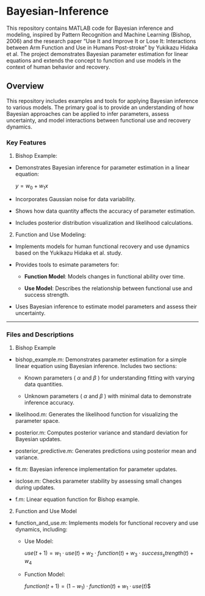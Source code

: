 # Bayesian-Inference

This repository contains MATLAB code for Bayesian inference and modeling, inspired by Pattern Recognition and Machine Learning (Bishop, 2006) and the research paper “Use It and Improve It or Lose It: Interactions between Arm Function and Use in Humans Post-stroke” by Yukikazu Hidaka et al. The project demonstrates Bayesian parameter estimation for linear equations and extends the concept to function and use models in the context of human behavior and recovery.


## Overview

This repository includes examples and tools for applying Bayesian inference to various models. The primary goal is to provide an understanding of how Bayesian approaches can be applied to infer parameters, assess uncertainty, and model interactions between functional use and recovery dynamics.

### Key Features

  1. Bishop Example:

 + Demonstrates Bayesian inference for parameter estimation in a linear equation:

   $y = w_0 + w_1x$
   
 + Incorporates Gaussian noise for data variability.

 + Shows how data quantity affects the accuracy of parameter estimation.

 + Includes posterior distribution visualization and likelihood calculations.


  2. Function and Use Modeling:

+ Implements models for human functional recovery and use dynamics based on the Yukikazu Hidaka et al. study.

+ Provides tools to esimate parameters for:
    + **Function Model**: Models changes in functional ability over time.
 
    + **Use Model**: Describes the relationship between functional use and success strength.
 
+ Uses Bayesian inference to estimate model parameters and assess their uncertainty.

---

### Files and Descriptions

1. Bishop Example

+ bishop_example.m: Demonstrates parameter estimation for a simple linear equation using Bayesian inference. Includes two sections:

	+ Known parameters ( $\alpha$  and  $\beta$ ) for understanding fitting with varying data quantities.

	+ Unknown parameters ( $\alpha$  and  $\beta$ ) with minimal data to demonstrate inference accuracy.

+ likelihood.m: Generates the likelihood function for visualizing the parameter space.

+ posterior.m: Computes posterior variance and standard deviation for Bayesian updates.

+ posterior_predictive.m: Generates predictions using posterior mean and variance.

+ fit.m: Bayesian inference implementation for parameter updates.

+ isclose.m: Checks parameter stability by assessing small changes during updates.

+ f.m: Linear equation function for Bishop example.

2. Function and Use Model

+ function_and_use.m: Implements models for functional recovery and use dynamics, including:

	+ Use Model:
 
		$use(t+1) = w_1 \cdot use(t) + w_2 \cdot function(t) + w_3 \cdot success_strength(t) + w_4$

	+ Function Model:
 
 		$function(t+1) = (1 - w_1) \cdot function(t) + w_1 \cdot use(t)$$

 


